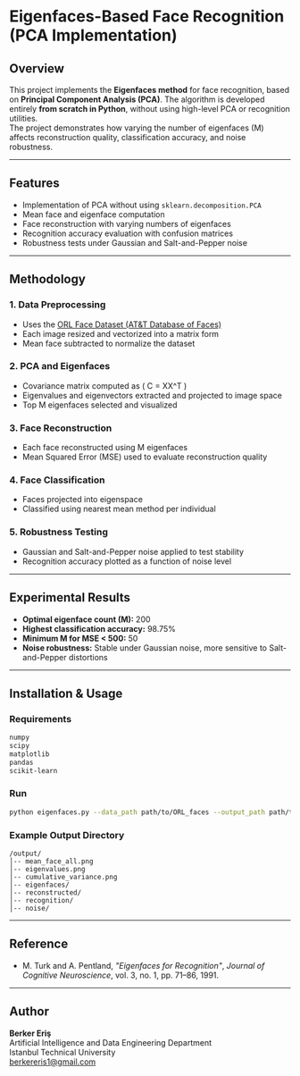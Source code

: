 # Eigenfaces-Based Face Recognition (PCA Implementation)

## Overview
This project implements the **Eigenfaces method** for face recognition, based on **Principal Component Analysis (PCA)**. The algorithm is developed entirely **from scratch in Python**, without using high-level PCA or recognition utilities.  
The project demonstrates how varying the number of eigenfaces (M) affects reconstruction quality, classification accuracy, and noise robustness.

---

## Features
- Implementation of PCA without using `sklearn.decomposition.PCA`
- Mean face and eigenface computation
- Face reconstruction with varying numbers of eigenfaces
- Recognition accuracy evaluation with confusion matrices
- Robustness tests under Gaussian and Salt-and-Pepper noise


---

## Methodology

### 1. Data Preprocessing
- Uses the [ORL Face Dataset (AT&T Database of Faces)](https://www.kaggle.com/datasets/kasikrit/att-database-of-faces)
- Each image resized and vectorized into a matrix form  
- Mean face subtracted to normalize the dataset  

### 2. PCA and Eigenfaces
- Covariance matrix computed as \( C = XX^T \)
- Eigenvalues and eigenvectors extracted and projected to image space
- Top M eigenfaces selected and visualized

### 3. Face Reconstruction
- Each face reconstructed using M eigenfaces  
- Mean Squared Error (MSE) used to evaluate reconstruction quality  

### 4. Face Classification
- Faces projected into eigenspace  
- Classified using nearest mean method per individual  

### 5. Robustness Testing
- Gaussian and Salt-and-Pepper noise applied to test stability  
- Recognition accuracy plotted as a function of noise level  

---

## Experimental Results
- **Optimal eigenface count (M):** 200  
- **Highest classification accuracy:** 98.75%  
- **Minimum M for MSE < 500:** 50  
- **Noise robustness:** Stable under Gaussian noise, more sensitive to Salt-and-Pepper distortions  

---

## Installation & Usage

### Requirements
```bash
numpy
scipy
matplotlib
pandas
scikit-learn
```

### Run
```bash
python eigenfaces.py --data_path path/to/ORL_faces --output_path path/to/output_directory
```

### Example Output Directory
```
/output/
│-- mean_face_all.png
│-- eigenvalues.png
│-- cumulative_variance.png
│-- eigenfaces/
│-- reconstructed/
│-- recognition/
│-- noise/
```

---

## Reference
- M. Turk and A. Pentland, *"Eigenfaces for Recognition"*, *Journal of Cognitive Neuroscience*, vol. 3, no. 1, pp. 71–86, 1991.

---

## Author
**Berker Eriş**  
Artificial Intelligence and Data Engineering Department  
Istanbul Technical University  
berkereris1@gmail.com
